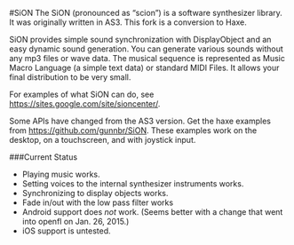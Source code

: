 #SiON
The SiON (pronounced as “scion”) is a software synthesizer library. It was originally written in AS3. This fork is a conversion to Haxe.

SiON provides simple sound synchronization with DisplayObject and an easy dynamic sound generation. You can generate various sounds without any mp3 files or wave data. The musical sequence is represented as Music Macro Language (a simple text data) or standard MIDI Files. It allows your final distribution to be very small.

For examples of what SiON can do, see https://sites.google.com/site/sioncenter/.

Some APIs have changed from the AS3 version. Get the haxe examples from https://github.com/gunnbr/SiON. These examples work on the desktop, on a touchscreen, and with joystick input.

###Current Status
* Playing music works. 
* Setting voices to the internal synthesizer instruments works.
* Synchronizing to display objects works.
* Fade in/out with the low pass filter works
* Android support does *not* work. (Seems better with a change that went into openfl on Jan. 26, 2015.)
* iOS support is untested.

